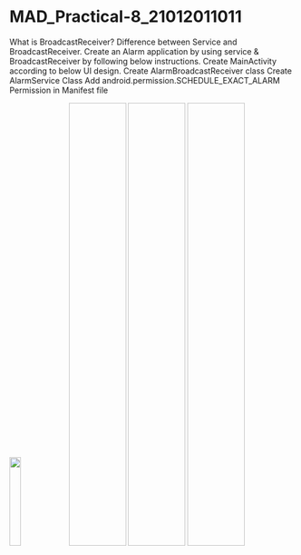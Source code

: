 # MAD_Practical-8_21012011011

What is BroadcastReceiver? Difference between Service and BroadcastReceiver. Create an Alarm application by using service & BroadcastReceiver by following below instructions.
Create MainActivity according to below UI design.
Create AlarmBroadcastReceiver class
Create AlarmService Class
Add android.permission.SCHEDULE_EXACT_ALARM Permission in Manifest file

<img src="https://github.com/Diya-Chauhan/MAD_Practical-8_21012011011/assets/98373841/eba7947e-8acb-4f88-a10a-4ed5d13cca8f" width="20%" height="20%">

<img srs="https://github.com/Diya-Chauhan/MAD_Practical-8_21012011011/assets/98373841/2b336d1e-f635-411b-9391-1fbdd8140f7e" width="20%" height="20%">

<img srs="https://github.com/Diya-Chauhan/MAD_Practical-8_21012011011/assets/98373841/2eea5789-0c3f-43e7-8403-8be993e40ef4" width="20%" height="20%">

<img srs="https://github.com/Diya-Chauhan/MAD_Practical-8_21012011011/assets/98373841/cb4e1453-2b82-4217-8c07-8ff2349725a5" width="20%" height="20%">
